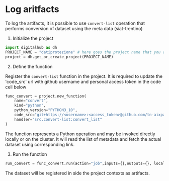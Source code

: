 # Log aritfacts

To log the artifacts, it is possible to use ``convert-list`` operation that performs conversion of dataset using the meta data (siat-trentino)

1. Initialize the project

```python
import digitalhub as dh
PROJECT_NAME = "datiprotezione" # here goes the project name that you are creating on the platform
project = dh.get_or_create_project(PROJECT_NAME)
```

2. Define the function

Register the ``convert-list`` function in the project. It is required to update the 'code_src' url with github username and personal access token in the code cell below

```python
func_convert = project.new_function(
    name="convert", 
    kind="python", 
    python_version="PYTHON3_10", 
    code_src="git+https://<username>:<access_token>@github.com/tn-aixpa/datiprotezione",
    handler="src.convert-list:convert_list"
)
```
The function represents a Python operation and may be invoked directly locally or on the cluster. It will read the list of metadata and fetch the actual dataset using corresponding link. 

3. Run the function
```python
run_convert = func_convert.run(action="job",inputs={},outputs={}, local_execution=False)
```
The dataset will be registered in side the project contexts as artifacts.
